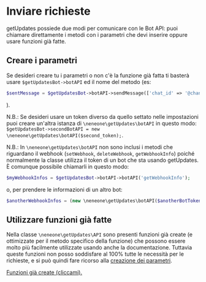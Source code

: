 # Inviare richieste

getUpdates possiede due modi per comunicare con le Bot API: puoi chiamare direttamente i metodi con i parametri che devi inserire oppure usare funzioni già fatte.

## Creare i parametri

Se desideri creare tu i parametri o non c'è la funzione già fatta ti basterà usare `$getUpdatesBot->botAPI` ed il nome del metodo (es:
```php
$sentMessage = $getUpdatesBot->botAPI->sendMessage(['chat_id' => '@channelUsername', 'text' => 'Ciao!']);
```
).

N.B.: Se desideri usare un token diverso da quello settato nelle impostazioni puoi creare un'altra istanza di `\neneone\getUpdates\botAPI` in questo modo: `$getUpdatesBot->secondBotAPI = new \neneone\getUpdates\botAPI($second_token);`.

N.B.: In `\neneone\getUpdates\botAPI` non sono inclusi i metodi che riguardano il webhook (`setWebhook`, `deleteWebhook`, `getWebhookInfo`) poiché normalmente la classe utilizza il token di un bot che sta usando getUpdates. È comunque possibile chiamarli in questo modo:
```php
$myWebhookInfos = $getUpdatesBot->botAPI->botAPI('getWebhookInfo');
```
o, per prendere le informazioni di un altro bot:
```php
$anotherWebhookInfos = (new \neneone\getUpdates\botAPI($anotherBotToken))->botAPI('getWebhookInfo');
```

## Utilizzare funzioni già fatte

Nella classe `\neneone\getUpdates\API` sono presenti funzioni già create (e ottimizzate per il metodo specifico della funzione) che possono essere molto più facilmente utilizzate usando anche la documentazione. Tuttavia queste funzioni non posso soddisfare al 100% tutte le necessità per le richieste, e si può quindi fare ricorso alla [creazione dei parametri](#creare-i-parametri).

[Funzioni già create (cliccami).](method_list.html)
